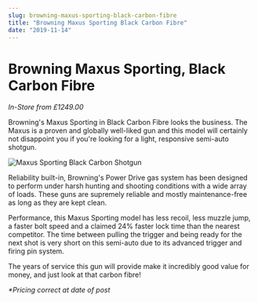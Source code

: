```yaml
---
slug: browning-maxus-sporting-black-carbon-fibre
title: "Browning Maxus Sporting Black Carbon Fibre"
date: "2019-11-14"
---
```


# **Browning Maxus Sporting, Black Carbon Fibre**

_In-Store from £1249.00_

Browning's Maxus Sporting in Black Carbon Fibre looks the business. The Maxus is a proven and globally well-liked gun and this model will certainly not disappoint you if you're looking for a light, responsive semi-auto shotgun.

![Maxus Sporting Black Carbon Shotgun](https://res.cloudinary.com/shooting-supplies/image/upload/v1573765292/MAXUS-SPORTING-BLACK-CARBON_2_cu7ysv.jpg)

Reliability built-in, Browning's Power Drive gas system has been designed to perform under harsh hunting and shooting conditions with a wide array of loads. These guns are supremely reliable and mostly maintenance-free as long as they are kept clean.

Performance, this Maxus Sporting model has less recoil, less muzzle jump, a faster bolt speed and a claimed 24% faster lock time than the nearest competitor. The time between pulling the trigger and being ready for the next shot is very short on this semi-auto due to its advanced trigger and firing pin system.

The years of service this gun will provide make it incredibly good value for money, and just look at that carbon fibre!

_\*Pricing correct at date of post_
